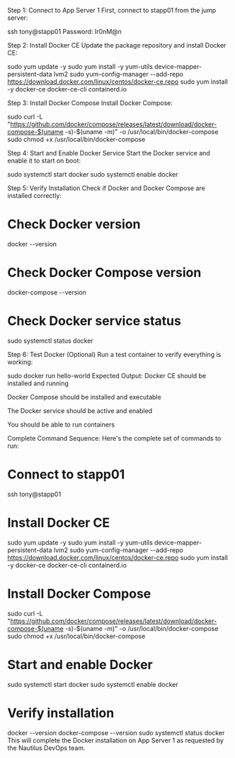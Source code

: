 Step 1: Connect to App Server 1
First, connect to stapp01 from the jump server:

ssh tony@stapp01
Password: Ir0nM@n

Step 2: Install Docker CE
Update the package repository and install Docker CE:

sudo yum update -y
sudo yum install -y yum-utils device-mapper-persistent-data lvm2
sudo yum-config-manager --add-repo https://download.docker.com/linux/centos/docker-ce.repo
sudo yum install -y docker-ce docker-ce-cli containerd.io


Step 3: Install Docker Compose
Install Docker Compose:

sudo curl -L "https://github.com/docker/compose/releases/latest/download/docker-compose-$(uname -s)-$(uname -m)" -o /usr/local/bin/docker-compose
sudo chmod +x /usr/local/bin/docker-compose


Step 4: Start and Enable Docker Service
Start the Docker service and enable it to start on boot:

sudo systemctl start docker
sudo systemctl enable docker


Step 5: Verify Installation
Check if Docker and Docker Compose are installed correctly:

# Check Docker version
docker --version

# Check Docker Compose version
docker-compose --version

# Check Docker service status
sudo systemctl status docker


Step 6: Test Docker (Optional)
Run a test container to verify everything is working:

sudo docker run hello-world
Expected Output:
Docker CE should be installed and running

Docker Compose should be installed and executable

The Docker service should be active and enabled

You should be able to run containers

Complete Command Sequence:
Here's the complete set of commands to run:

# Connect to stapp01
ssh tony@stapp01

# Install Docker CE
sudo yum update -y
sudo yum install -y yum-utils device-mapper-persistent-data lvm2
sudo yum-config-manager --add-repo https://download.docker.com/linux/centos/docker-ce.repo
sudo yum install -y docker-ce docker-ce-cli containerd.io

# Install Docker Compose
sudo curl -L "https://github.com/docker/compose/releases/latest/download/docker-compose-$(uname -s)-$(uname -m)" -o /usr/local/bin/docker-compose
sudo chmod +x /usr/local/bin/docker-compose

# Start and enable Docker
sudo systemctl start docker
sudo systemctl enable docker

# Verify installation
docker --version
docker-compose --version
sudo systemctl status docker
This will complete the Docker installation on App Server 1 as requested by the Nautilus DevOps team.
